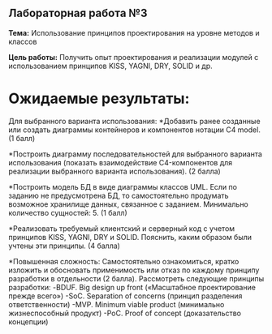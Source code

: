 ## Лабораторная работа №3

**Тема:** Использование принципов проектирования на уровне методов и классов

**Цель работы:** Получить опыт проектирования и реализации модулей с использованием принципов KISS, YAGNI, DRY, SOLID и др.

# Ожидаемые результаты:
Для выбранного варианта использования:
*Добавить ранее созданные или создать диаграммы контейнеров и компонентов нотации C4 model. 
(1 балл)

*Построить диаграмму последовательностей для выбранного варианта использования (показать взаимодействие C4-компонентов для реализации выбранного варианта использования). 
(2 балла)

*Построить модель БД в виде диаграммы классов UML. Если по заданию не предусмотрена БД, то самостоятельно продумать возможное хранилище данных, связанное с заданием. Минимально количество сущностей: 5. 
(1 балл)

*Реализовать требуемый клиентский и серверный код с учетом принципов KISS, YAGNI, DRY и SOLID. Пояснить, каким образом были учтены эти принципы. 
(4  балла)

*Повышенная сложность: Самостоятельно ознакомиться, кратко изложить и обосновать применимость или отказ по каждому принципу разработки в отдельности 
(2 балла). 
Рассмотреть следующие принципы разработки: 
-BDUF. Big design up front («Масштабное проектирование прежде всего»)
-SoC. Separation оf concerns (принцип разделения ответственности)
-MVP. Minimum viable product (минимально жизнеспособный продукт)
-PoC. Proof of concept (доказательство концепции)
